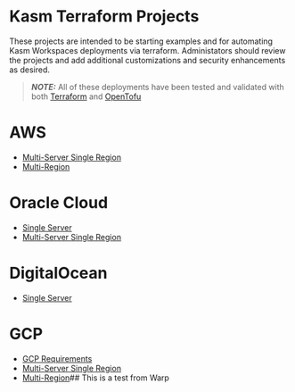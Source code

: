 # Kasm Terraform Projects

These projects are intended to be starting examples and for automating Kasm Workspaces deployments via terraform.
Administators should review the projects and add additional customizations and security enhancements as desired.

> ***NOTE:*** All of these deployments have been tested and validated with both [Terraform](https://www.terraform.io/) and [OpenTofu](https://opentofu.org/)

# AWS
- [Multi-Server Single Region](aws/standard/README.md)
- [Multi-Region](aws/multi_region/README.md)

# Oracle Cloud
- [Single Server](oci/single_server/README.md)
- [Multi-Server Single Region](oci/standard/README.md)

# DigitalOcean
- [Single Server](digitalocean/single_server/README.md)

# GCP
- [GCP Requirements](gcp/README.md)
- [Multi-Server Single Region](gcp/MULTI_SERVER.md)
- [Multi-Region](gcp/MULTI_REGION.md)## This is a test from Warp
